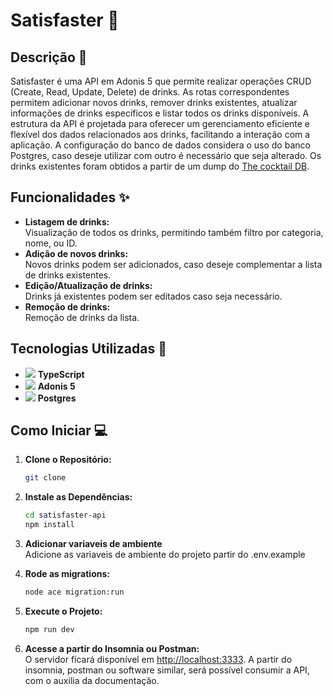 # Satisfaster 🍹

## Descrição 📄

Satisfaster é uma API em Adonis 5 que permite realizar operações CRUD (Create, Read, Update, Delete) de drinks. As rotas correspondentes permitem adicionar novos drinks, remover drinks existentes, atualizar informações de drinks específicos e listar todos os drinks disponíveis. A estrutura da API é projetada para oferecer um gerenciamento eficiente e flexível dos dados relacionados aos drinks, facilitando a interação com a aplicação.
A configuração do banco de dados considera o uso do banco Postgres, caso deseje utilizar com outro é necessário que seja alterado.
Os drinks existentes foram obtidos a partir de um dump do [The cocktail DB](https://www.thecocktaildb.com).

## Funcionalidades ✨

- **Listagem de drinks:** <br>
  Visualização de todos os drinks, permitindo também filtro por categoria, nome, ou ID.
- **Adição de novos drinks:** <br>
  Novos drinks podem ser adicionados, caso deseje complementar a lista de drinks existentes.
- **Edição/Atualização de drinks:** <br>
  Drinks já existentes podem ser editados caso seja necessário.
- **Remoção de drinks:** <br>
  Remoção de drinks da lista.

## Tecnologias Utilizadas 🚀

- <img src="https://skillicons.dev/icons?i=typescript"> **TypeScript**
- <img src="https://skillicons.dev/icons?i=adonis"> **Adonis 5**
- <img src="https://skillicons.dev/icons?i=postgres"> **Postgres**

## Como Iniciar 💻

1. **Clone o Repositório:**
   ```bash
   git clone 
   ```

2. **Instale as Dependências:**
   ```bash
   cd satisfaster-api
   npm install
   ```
2. **Adicionar variaveis de ambiente** <br> 
    Adicione as variaveis de ambiente do projeto partir do .env.example

4. **Rode as migrations:**
   ```bash
   node ace migration:run
   ```

5. **Execute o Projeto:**
   ```bash
   npm run dev
   ```

4. **Acesse a partir do Insomnia ou Postman:**<br>
   O servidor ficará disponível em [http://localhost:3333](http://localhost:3333). A partir do insomnia, postman ou software similar, será possível consumir a API, com o auxilia da documentação.

